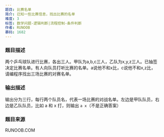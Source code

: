 ```yaml
---
题目: 比赛名单
简介: 已知一些比赛信息，找出比赛的名单
难度: 3
标签: 数学问题-逻辑判断|流程控制-条件判断
作者: RUNOOB
慕码: 1682
---
```


### 题目描述

两个乒乓球队进行比赛，各出三人。甲队为a,b,c三人，乙队为x,y,z三人。已抽签决定比赛名单。有人向队员打听比赛的名单。a说他不和x比，c说他不和x,z比，请编程序找出三场比赛的对赛名单。

### 输出描述

输出分为三行，每行两个队员名，代表一场比赛的对战名单。左边是甲队队员，右边是乙队队员，比如 a 和 x 打，则输出 `a x`（不是正确答案）

### 题目来源

RUNOOB.COM